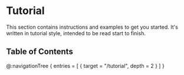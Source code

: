 # Tutorial

This section contains instructions and examples to get you started. It's written in tutorial style, intended to be read start to finish.

## Table of Contents

@:navigationTree {
  entries = [ { target = "/tutorial", depth = 2 } ]
}